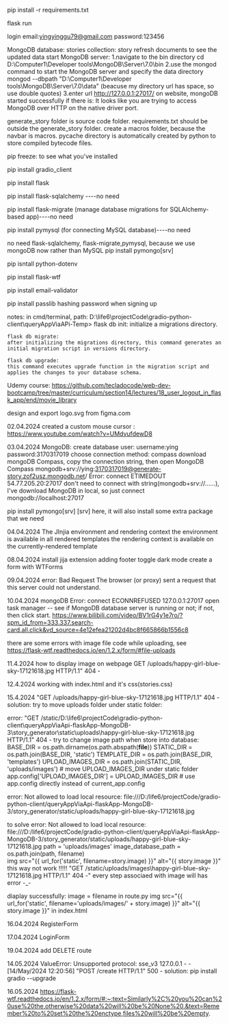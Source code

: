 pip install -r requirements.txt

flask run

login email:yingyinggu79@gmail.com
      password:123456

MongoDB
database: stories
collection: story
refresh documents to see the updated data
start MongoDB server:
1.navigate to the bin directory 
cd D:\Computer1\Developer tools\MongoDB\Server\7.0\bin
2.use the mongod command to start the MongoDB server and specify the data directory
mongod --dbpath "D:\Computer1\Developer tools\MongoDB\Server\7.0\data"
(beacuse my directory url has space, so use double quotes)
3.enter url http://127.0.0.1:27017/ on website, mongoDB started successfully if there is: It looks like you are trying to access MongoDB over HTTP on the native driver port.


generate_story folder is source code folder.
requirements.txt should be outside the generate_story folder.
create a macros folder, because the navbar is macros.
pycache directory is automatically created by python to store compiled bytecode files.


pip freeze: to see what you've installed

pip install gradio_client

pip install flask

pip install flask-sqlalchemy ----no need

pip install flask-migrate  (manage database migrations for SQLAlchemy-based app)----no need 

pip install pymysql (for connecting MySQL database)----no need

no need flask-sqlalchemy, flask-migrate,pymysql, because we use mongoDB now rather than MySQL
pip install pymongo[srv]

pip isntall python-dotenv

pip install flask-wtf

pip install email-validator

pip install passlib
hashing password when signing up




notes: 
in cmd/terminal, path: D:\life6\projectCode\gradio-python-client\queryAppViaAPi-Temp>
    flask db init: 
    initialize a migrations directory.

    flask db migrate: 
    after initializing the migrations directory, this command generates an initial migration script in versions directory.

    flask db upgrade: 
    this command executes upgrade function in the migration script and applies the changes to your database schema. 



Udemy course: 
https://github.com/tecladocode/web-dev-bootcamp/tree/master/curriculum/section14/lectures/18_user_logout_in_flask_app/end/movie_library

design and export logo.svg from figma.com

02.04.2024
created a custom mouse cursor : https://www.youtube.com/watch?v=UMdvufdewD8 

03.04.2024
MongoDB:
create database user: username:ying password:3170317019
choose connection method: compass
download mongoDB Compass, copy the connection string, then open MongoDB Compass
mongodb+srv://ying:3170317019@generate-story.zof2usz.mongodb.net/
Error: connect ETIMEDOUT 54.77.205.20:27017
don't need to connect with string(mongodb+srv://......), I've download MongoDB in local, so just connect mongodb://localhost:27017

pip install pymongo[srv]
[srv] here, it will also install some extra package that we need 


04.04.2024
The JInjia environment and rendering context
the environment is available in all rendered templates
the rendering context is available on the currently-rendered template

08.04.2024
install jija extension
adding footer
toggle dark mode
create a form with WTForms

09.04.2024
error: 
Bad Request
The browser (or proxy) sent a request that this server could not understand.

10.04.2024
mongoDB Error: connect ECONNREFUSED 127.0.0.1:27017
open task manager -- see if MongoDB database server is running or not; if not, then click start.
https://www.bilibili.com/video/BV1rG4y1e7ro/?spm_id_from=333.337.search-card.all.click&vd_source=4e12efea21202d4bc8f665866b1556c8 

there are some errors with image file code while uploading, see
https://flask-wtf.readthedocs.io/en/1.2.x/form/#file-uploads

11.4.2024
how to display image on webpage
GET /uploads/happy-girl-blue-sky-17121618.jpg HTTP/1.1" 404 -

12.4.2024
working with index.html and it's css(stories.css)

15.4.2024
"GET /uploads/happy-girl-blue-sky-17121618.jpg HTTP/1.1" 404 -
solution: try to move uploads folder under static folder: 

error: 
"GET /static/D:\\life6\\projectCode\\gradio-python-client\\queryAppViaApi-flaskApp-MongoDB-3\\story_generator\\static\\uploads\\happy-girl-blue-sky-17121618.jpg HTTP/1.1" 404 -
try to change image path when store into database:
    BASE_DIR = os.path.dirname(os.path.abspath(__file__))
    STATIC_DIR = os.path.join(BASE_DIR, 'static')
    TEMPLATE_DIR = os.path.join(BASE_DIR, 'templates')
    UPLOAD_IMAGES_DIR = os.path.join(STATIC_DIR, 'uploads/images') # move UPLOAD_IMAGES_DIR under static folder
    app.config['UPLOAD_IMAGES_DIR'] = UPLOAD_IMAGES_DIR # use app.config directly instead of current_app.config


error: Not allowed to load local resource: file:///D:/life6/projectCode/gradio-python-client/queryAppViaApi-flaskApp-MongoDB-3/story_generator/static/uploads/happy-girl-blue-sky-17121618.jpg

to solve error: Not allowed to load local resource: file:///D:/life6/projectCode/gradio-python-client/queryAppViaApi-flaskApp-MongoDB-3/story_generator/static/uploads/happy-girl-blue-sky-17121618.jpg
    path = 'uploads/images'
    image_database_path = os.path.join(path, filename)   
    img src="{{ url_for('static', filename=story.image) }}" alt="{{ story.image }}"
this way not work !!!!! "GET /static/uploads/images\\happy-girl-blue-sky-17121618.jpg HTTP/1.1" 404 -"
every step associaed with image will has error -_-

diaplay successfully:
image = filename in route.py
img src="{{ url_for('static', filename='uploads/images/' + story.image) }}" alt="{{ story.image }}" in index.html

16.04.2024
RegisterForm

17.04.2024
LoginForm

19.04.2024
add DELETE route

14.05.2024
ValueError: Unsupported protocol: sse_v3
127.0.0.1 - - [14/May/2024 12:20:56] "POST /create HTTP/1.1" 500 -
solution: pip install gradio --upgrade

16.05.2024
https://flask-wtf.readthedocs.io/en/1.2.x/form/#:~:text=Similarly%2C%20you%20can%20use%20the,otherwise%20data%20will%20be%20None%20.&text=Remember%20to%20set%20the%20enctype,files%20will%20be%20empty.




